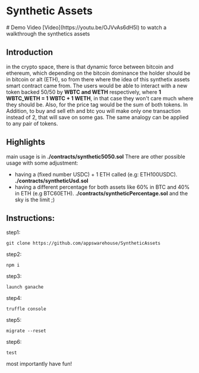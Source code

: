 <h1>Synthetic Assets</h1>
# Demo Video
[Video](https://youtu.be/OJVvAs6dH5I) to watch a walkthrough the synthetics assets

## Introduction
in the crypto space, there is that dynamic force between bitcoin and ethereum, which depending on the bitcoin dominance the holder should be in bitcoin or alt (ETH),
so from there where the idea of this synthetix assets smart contract came from. The users would be able to interact with a new token backed 50/50 by **WBTC and WETH** 
respectively, where **1 WBTC_WETH = 1 WBTC + 1 WETH**, in that case they won't care much where they should be. Also, for the price tag would be the sum of both tokens.
In Addition, to buy and sell eth and btc you will make only one transaction instead of 2, that will save on some gas.
The same analogy can be applied to any pair of tokens.

## Highlights
main usage is in **./contracts/synthetic5050.sol**
There are other possible usage with some adjustment:
- having a (fixed number USDC) + 1 ETH called (e.g: ETH100USDC). **./contracts/syntheticUsd.sol**
- having a different percentage for both assets like 60% in BTC and 40% in ETH (e.g BTC60ETH). **./contracts/syntheticPercentage.sol**
and the sky is the limit ;)

## Instructions:

step1:
```
git clone https://github.com/appswarehouse/SyntheticAssets
```
step2:
```
npm i
```
step3:
```
launch ganache
```
step4:
```
truffle console
```
step5: 
```
migrate --reset
```
step6:
```
test
```

most importantly have fun!
